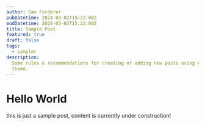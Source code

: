 ```yaml
---
author: Sam Forderer
pubDatetime: 2024-03-02T15:22:00Z
modDatetime: 2024-03-02T15:22:00Z
title: Sample Post
featured: true
draft: false
tags:
  - sampler
description:
  Some rules & recommendations for creating or adding new posts using AstroPaper
  theme.
---
```


# Hello World 

this is just a sample post, content is currently under construction!
